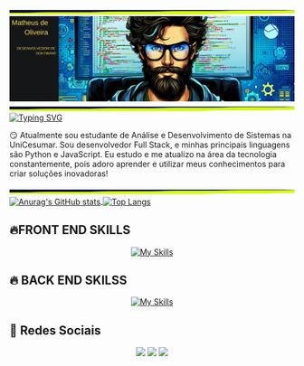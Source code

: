 <!DOCTYPE html>
<html lang="en">
<head>
    <meta charset="UTF-8">
    <meta name="viewport" content="width=device-width, initial-scale=1.0">
    
</head>
<body>
    <div><img src="line bar.png" width="100%" height="8px"/>
        <img src="githubREADME.png" alt="ImagemBanner">
    </div><img src="line bar.png" width="100%" height="8px"/>
    <div>
        <a href="https://git.io/typing-svg">
            <img src="https://readme-typing-svg.demolab.com/?lines=Ola!+Me+chamo+Matheus;Sou+desenvolvedor+Full+Stack" alt="Typing SVG">
        </a>
    </div>
    <div>
        <p>😏 Atualmente sou estudante de Análise e Desenvolvimento de Sistemas na UniCesumar. Sou desenvolvedor Full Stack, e minhas principais linguagens são Python e JavaScript. Eu estudo e me atualizo na área da tecnologia constantemente, pois adoro aprender e utilizar meus conhecimentos para criar soluções inovadoras!</p>
    </div><img src="line bar.png" width="100%" height="8px"/>
    <div>
        <a href="https://github.com/Matheusisa/github-readme-stats">
            <img align="center" src="https://github-readme-stats.vercel.app/api?username=Matheusisa&theme=yeblu&show_icons=true&hide=stars" alt="Anurag's GitHub stats">
        </a>
        <a href="https://github.com/Matheusisa/github-readme-stats">
            <img align="center" src="https://github-readme-stats.vercel.app/api/top-langs/?username=Matheusisa&layout=compact&theme=yeblu" alt="Top Langs">
        </a>
    </div>
    <h2>🔥FRONT END SKILLS</h2>
    <div>
    <p align="center">
        <a href="https://skillicons.dev">
            <img src="https://skillicons.dev/icons?i=js,html,css,react," alt="My Skills">
        </a>
    </p>
    </div>
    <h2>🔥 BACK END SKILSS</h2>
    <div>
    <div>
    <div>
    <p align="center">
        <a href="https://skillicons.dev">
            <img src="https://skillicons.dev/icons?i=py,nodejs,git,github" alt="My Skills">
        </a>
    </p>
    </div>
    </div> 
    <h2>📨 Redes Sociais</h2>
        <div> 
            <p align="center">
            <a href="https://instagram.com/MATHEUSFRONTEND" target="_blank"><img src="https://img.shields.io/badge/-Instagram-%23E4405F?style=for-the-badge&logo=instagram&logoColor=white" target="_blank"></a>
            <a href = "mailto:matheusisafilha@gmail.com"><img src="https://img.shields.io/badge/-Gmail-%23333?style=for-the-badge&logo=gmail&logoColor=white" target="_blank"></a>
            <a href="https://www.linkedin.com/in/matheus-oliveira-9692a72ba/#:~:text=www.linkedin.com/in/matheus%2Doliveira%2D9692a72ba" target="_blank"><img src="https://img.shields.io/badge/-LinkedIn-%230077B5?style=for-the-badge&logo=linkedin&logoColor=white" target="_blank"></a> 
            </a>
    </div>
</div>
</body>
</html>
